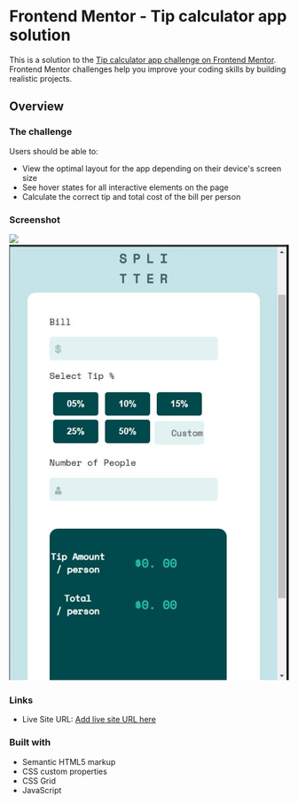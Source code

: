 # Frontend Mentor - Tip calculator app solution

This is a solution to the [Tip calculator app challenge on Frontend Mentor](https://www.frontendmentor.io/challenges/tip-calculator-app-ugJNGbJUX). Frontend Mentor challenges help you improve your coding skills by building realistic projects.



## Overview

### The challenge

Users should be able to:

- View the optimal layout for the app depending on their device's screen size
- See hover states for all interactive elements on the page
- Calculate the correct tip and total cost of the bill per person

### Screenshot

![](images/Screenshot1.jpg)
![](images/Screenshot2.jpg)





### Links

- Live Site URL: [Add live site URL here](https://saikrishna010.github.io/tip-calculator-website/)



### Built with

- Semantic HTML5 markup
- CSS custom properties
- CSS Grid
- JavaScript


